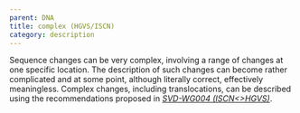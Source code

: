 ```yaml
---
parent: DNA
title: complex (HGVS/ISCN)
category: description
---
```


Sequence changes can be very complex, involving a range of changes at one specific location. The description of such changes can become rather complicated and at some point, although literally correct, effectively meaningless. Complex changes, including translocations, can be described using the recommendations proposed in [_SVD-WG004 (ISCN<>HGVS)_](/bg-material/consultation/svd-wg004/). 
